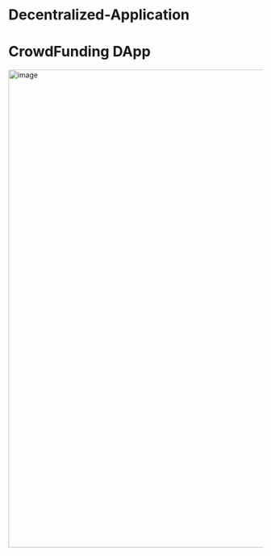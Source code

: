 # Decentralized-Application

# CrowdFunding DApp
<img width="949" alt="image" src="https://github.com/RupeshKumar4511/Decentralized-Application/assets/149661006/afb49831-1921-45ee-ba30-01eb81a37e45">

